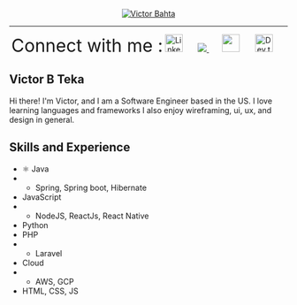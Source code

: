 <p align="center">
  <a href="https://github.com/victorbahta">
    <img src="https://i.imgur.com/zcgPJrY.jpg" alt="Victor Bahta" /></a>
</p>
<hr />
<!-- Social icons section -->
<p align="center">
  <span style="font-size:32px;">Connect with me :</span>
  <a href="https://www.linkedin.com/in/victorbahta"><img width="32px" alt="Linkedin" title="Linkedin" src="https://i.imgur.com/PHl6kB7.png"/></a>
  &#8287;&#8287;&#8287;&#8287;&#8287;
   <a href="mailto:78victors@gmail.com" target='_blank'>
        <img src="https://i.imgur.com/dC5JCRq.png"/>
    </a>
  &#8287;&#8287;&#8287;&#8287;&#8287;
  <a href="https://i.imgur.com/NhPnhNu.png" alt="Discord" title="Victor Bahta Discord"><img width="32px" src="https://i.imgur.com/EvTcwyc.png"/></a>
  &#8287;&#8287;&#8287;&#8287;&#8287;
  <a href="https://dev.to/victorbahta"><img width="32px" alt="Dev.to" title="Victor Bahta Dev.to" src="https://i.imgur.com/423wzOM.png"></a>
  &#8287;&#8287;&#8287;&#8287;&#8287;
</p>

## Victor B Teka
Hi there! I'm Victor, and I am a Software Engineer based in the US. I love learning languages and frameworks  I also enjoy wireframing, ui, ux, and design in general. 

## Skills and Experience
* ⚛ Java
* * Spring, Spring boot, Hibernate
* JavaScript
* * NodeJS, ReactJs, React Native
* Python
* PHP
* * Laravel
* Cloud
* * AWS, GCP
* HTML, CSS, JS



<br/>
<!--
**victorbahta/victorbahta** is a ✨ _special_ ✨ repository because its `README.md` (this file) appears on your GitHub profile.

Here are some ideas to get you started:

- 🌱 I’m currently studying MSc in Computer Science
- 👯 I’m looking to collaborate on ...
- 🤔 I’m looking for help with ...
- 💬 Ask me about ...
- 📫 How to reach me: ...
- 😄 Pronouns: ...
- ⚡ Fun fact: ...
-->
